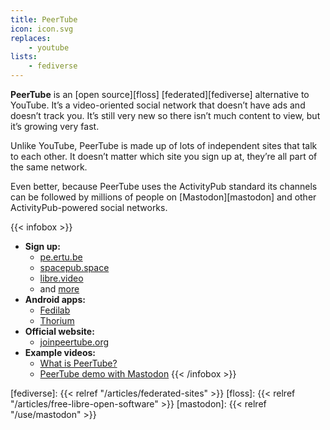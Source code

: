 ```yaml
---
title: PeerTube
icon: icon.svg
replaces: 
    - youtube
lists: 
    - fediverse
---
```


**PeerTube** is an [open source][floss] [federated][fediverse] alternative to YouTube. It’s a video-oriented social network that doesn’t have ads and doesn’t track you. It’s still very new so there isn’t much content to view, but it’s growing very fast.

Unlike YouTube, PeerTube is made up of lots of independent sites that talk to each other. It doesn’t matter which site you sign up at, they’re all part of the same network.

Even better, because PeerTube uses the ActivityPub standard its channels can be followed by millions of people on [Mastodon][mastodon] and other ActivityPub-powered social networks.

{{< infobox >}}
- **Sign up:** 
    - [pe.ertu.be](https://pe.ertu.be)
    - [spacepub.space](https://spacepub.space)
    - [libre.video](https://libre.video)
    - and [more](https://joinpeertube.org/#register)
- **Android apps:** 
    - [Fedilab](https://fedilab.app/)
    - [Thorium](https://github.com/sschueller/peertube-android/blob/develop/README.md)
- **Official website:** 
    - [joinpeertube.org](https://joinpeertube.org/)
- **Example videos:**
    - [What is PeerTube?](https://framatube.org/videos/watch/9c9de5e8-0a1e-484a-b099-e80766180a6d)
    - [PeerTube demo with Mastodon](https://peertube.cpy.re/videos/watch/da2b08d4-a242-4170-b32a-4ec8cbdca701)
{{< /infobox >}}

[fediverse]: {{< relref "/articles/federated-sites" >}}
[floss]: {{< relref "/articles/free-libre-open-software" >}}
[mastodon]: {{< relref "/use/mastodon" >}}